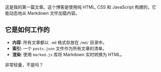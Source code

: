 这是我的第一篇文章。这个博客是使用纯 HTML, CSS 和 JavaScript 构建的，它能动态地从 Markdown 文件加载内容。

## 它是如何工作的

- **内容**: 所有文章都以 `.md` 格式存放在 `/md/` 目录中。
- **索引**: 一个 `posts.json` 文件作为所有文章的清单。
- **渲染**: 使用 `marked.js` 库将 Markdown 实时转换为 HTML。

非常轻量，不是吗？